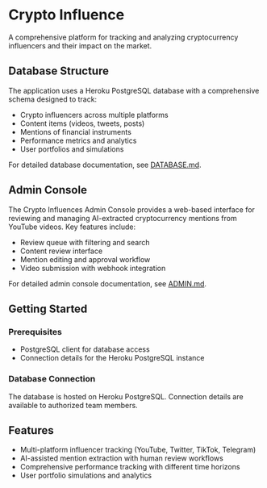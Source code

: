 # Crypto Influence

A comprehensive platform for tracking and analyzing cryptocurrency influencers and their impact on the market.

## Database Structure

The application uses a Heroku PostgreSQL database with a comprehensive schema designed to track:

- Crypto influencers across multiple platforms
- Content items (videos, tweets, posts)
- Mentions of financial instruments
- Performance metrics and analytics
- User portfolios and simulations

For detailed database documentation, see [DATABASE.md](DATABASE.md).

## Admin Console

The Crypto Influences Admin Console provides a web-based interface for reviewing and managing AI-extracted cryptocurrency mentions from YouTube videos. Key features include:

- Review queue with filtering and search
- Content review interface
- Mention editing and approval workflow
- Video submission with webhook integration

For detailed admin console documentation, see [ADMIN.md](ADMIN.md).

## Getting Started

### Prerequisites

- PostgreSQL client for database access
- Connection details for the Heroku PostgreSQL instance

### Database Connection

The database is hosted on Heroku PostgreSQL. Connection details are available to authorized team members.

## Features

- Multi-platform influencer tracking (YouTube, Twitter, TikTok, Telegram)
- AI-assisted mention extraction with human review workflows
- Comprehensive performance tracking with different time horizons
- User portfolio simulations and analytics
